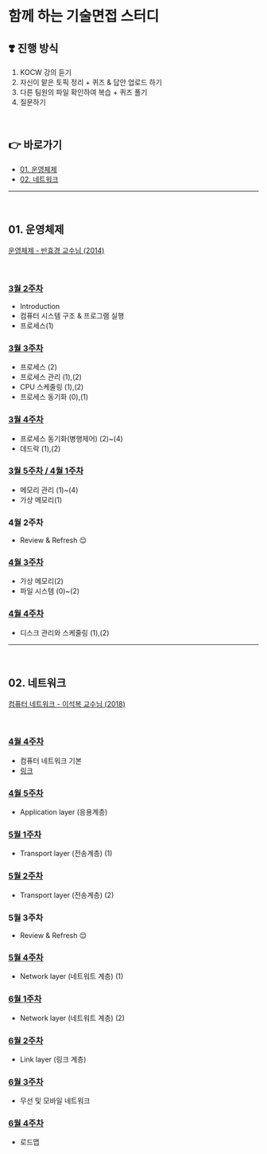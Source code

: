 # 함께 하는 기술면접 스터디

## ❣️ 진행 방식
1. KOCW 강의 듣기
2. 자신이 맡은 토픽 정리 + 퀴즈 & 답안 업로드 하기
3. 다른 팀원의 파일 확인하여 복습 + 퀴즈 풀기
4. 질문하기

<br>

## 👉 바로가기

- [01. 운영체제](#01-운영체제)
- [02. 네트워크](#02-네트워크)

---

<br>

## 01. 운영체제
[운영체제 - 반효경 교수님 (2014)](http://www.kocw.net/home/search/kemView.do?kemId=1046323)

<br>

### [3월 2주차](https://github.com/hotpineapple/study-for-Tech-Interview/tree/main/OS/week01)
 * Introduction
 * 컴퓨터 시스템 구조 & 프로그램 실행
 * 프로세스(1)

### [3월 3주차](https://github.com/hotpineapple/study-for-Tech-Interview/tree/main/OS/week02)
 * 프로세스 (2)
 * 프로세스 관리 (1),(2)
 * CPU 스케줄링 (1),(2)
 * 프로세스 동기화 (0),(1)

### [3월 4주차](https://github.com/hotpineapple/study-for-Tech-Interview/tree/main/OS/week03)
 * 프로세스 동기화(병행제어) (2)~(4)
 * 데드락 (1),(2)

### [3월 5주차 / 4월 1주차](https://github.com/hotpineapple/study-for-Tech-Interview/tree/main/OS/week04)
 * 메모리 관리 (1)~(4)
 * 가상 메모리(1)

### 4월 2주차
* Review & Refresh 😌

### [4월 3주차](https://github.com/hotpineapple/study-for-Tech-Interview/tree/main/OS/week05)
 * 가상 메모리(2)
 * 파일 시스템 (0)~(2)

### [4월 4주차](https://github.com/hotpineapple/study-for-Tech-Interview/tree/main/OS/week06)
 * 디스크 관리와 스케줄링 (1),(2)

---

<br>

## 02. 네트워크
[컴퓨터 네트워크 - 이석복 교수님 (2018)](http://www.kocw.net/home/search/kemView.do?kemId=1312397)

<br>

### [4월 4주차](https://github.com/hotpineapple/study-for-Tech-Interview/tree/main/Network/week01)
* 컴퓨터 네트워크 기본
* [링크](http://www.kocw.net/home/search/kemView.do?kemId=1169634)

### [4월 5주차](https://github.com/hotpineapple/study-for-Tech-Interview/tree/main/Network/week02)
* Application layer (응용계층)

### [5월 1주차](https://github.com/hotpineapple/study-for-Tech-Interview/tree/main/Network/week03)
* Transport layer (전송계층) (1)

### [5월 2주차](https://github.com/hotpineapple/study-for-Tech-Interview/tree/main/Network/week04)
* Transport layer (전송계층) (2)

### 5월 3주차
* Review & Refresh 😌

### [5월 4주차](https://github.com/hotpineapple/study-for-Tech-Interview/tree/main/Network/week05)

* Network layer (네트워트 계층) (1)

### [6월 1주차](https://github.com/hotpineapple/study-for-Tech-Interview/tree/main/Network/week06)

* Network layer (네트워트 계층) (2)

### [6월 2주차](https://github.com/hotpineapple/study-for-Tech-Interview/tree/main/Network/week07)

* Link layer (링크 계층) 

### [6월 3주차](https://github.com/hotpineapple/study-for-Tech-Interview/tree/main/Network/week08)

* 무선 및 모바일 네트워크

### [6월 4주차](https://github.com/hotpineapple/study-for-Tech-Interview/tree/main/Network/week09)

* 로드맵
